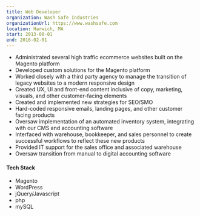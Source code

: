 ```yaml
---
title: Web Developer
organization: Wash Safe Industries
organizationUrl: https://www.washsafe.com
location: Harwich, MA
start: 2013-08-01
end: 2016-02-01
---
```


-   Administrated several high traffic ecommerce websites built on the Magento platform
-   Developed custom solutions for the Magento platform
-   Worked closely with a third party agency to manage the transition of legacy websites to a modern responsive design
-   Created UX, UI and front-end content inclusive of copy, marketing, visuals, and other customer-facing elements
-   Created and implemented new strategies for SEO/SMO
-   Hard-coded responsive emails, landing pages, and other customer facing products
-   Oversaw implementation of an automated inventory system, integrating with our CMS and accounting software
-   Interfaced with warehouse, bookkeeper, and sales personnel to create successful workflows to reflect these new products
-   Provided IT support for the sales office and associated warehouse
-   Oversaw transition from manual to digital accounting software

#### Tech Stack

-   Magento
-   WordPress
-   jQuery/Javascript
-   php
-   mySQL
